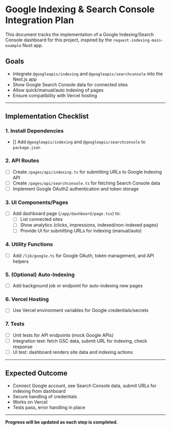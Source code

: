 # Google Indexing & Search Console Integration Plan

This document tracks the implementation of a Google Indexing/Search Console dashboard for this project, inspired by the `request-indexing-main-example` Nuxt app.

## Goals
- Integrate `@googleapis/indexing` and `@googleapis/searchconsole` into the Next.js app
- Show Google Search Console data for connected sites
- Allow quick/manual/auto indexing of pages
- Ensure compatibility with Vercel hosting

---

## Implementation Checklist

### 1. Install Dependencies
- [] Add `@googleapis/indexing` and `@googleapis/searchconsole` to `package.json`

### 2. API Routes
- [ ] Create `/pages/api/indexing.ts` for submitting URLs to Google Indexing API
- [ ] Create `/pages/api/searchconsole.ts` for fetching Search Console data
- [ ] Implement Google OAuth2 authentication and token storage

### 3. UI Components/Pages
- [ ] Add dashboard page (`/app/dashboard/page.tsx`) to:
  - [ ] List connected sites
  - [ ] Show analytics (clicks, impressions, indexed/non-indexed pages)
  - [ ] Provide UI for submitting URLs for indexing (manual/auto)

### 4. Utility Functions
- [ ] Add `/lib/google.ts` for Google OAuth, token management, and API helpers

### 5. (Optional) Auto-Indexing
- [ ] Add background job or endpoint for auto-indexing new pages

### 6. Vercel Hosting
- [ ] Use Vercel environment variables for Google credentials/secrets

### 7. Tests
- [ ] Unit tests for API endpoints (mock Google APIs)
- [ ] Integration test: fetch GSC data, submit URL for indexing, check response
- [ ] UI test: dashboard renders site data and indexing actions

---

## Expected Outcome
- Connect Google account, see Search Console data, submit URLs for indexing from dashboard
- Secure handling of credentials
- Works on Vercel
- Tests pass, error handling in place

---

**Progress will be updated as each step is completed.**
